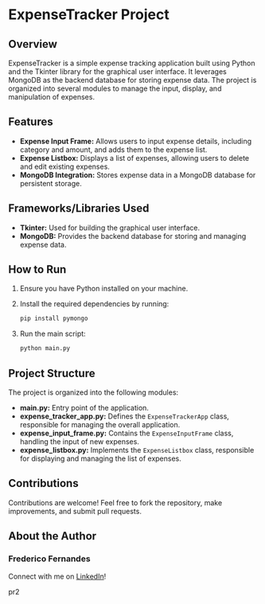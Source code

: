 # ExpenseTracker Project

## Overview

ExpenseTracker is a simple expense tracking application built using Python and the Tkinter library for the graphical user interface. It leverages MongoDB as the backend database for storing expense data. The project is organized into several modules to manage the input, display, and manipulation of expenses.

## Features

- **Expense Input Frame:** Allows users to input expense details, including category and amount, and adds them to the expense list.
- **Expense Listbox:** Displays a list of expenses, allowing users to delete and edit existing expenses.
- **MongoDB Integration:** Stores expense data in a MongoDB database for persistent storage.

## Frameworks/Libraries Used

- **Tkinter:** Used for building the graphical user interface.
- **MongoDB:** Provides the backend database for storing and managing expense data.

## How to Run

1. Ensure you have Python installed on your machine.
2. Install the required dependencies by running:

    ```bash
    pip install pymongo
    ```

3. Run the main script:

    ```bash
    python main.py
    ```

## Project Structure

The project is organized into the following modules:

- **main.py:** Entry point of the application.
- **expense_tracker_app.py:** Defines the `ExpenseTrackerApp` class, responsible for managing the overall application.
- **expense_input_frame.py:** Contains the `ExpenseInputFrame` class, handling the input of new expenses.
- **expense_listbox.py:** Implements the `ExpenseListbox` class, responsible for displaying and managing the list of expenses.

## Contributions

Contributions are welcome! Feel free to fork the repository, make improvements, and submit pull requests.

## About the Author

### Frederico Fernandes

Connect with me on [LinkedIn](https://www.linkedin.com/in/f-fernandes/)!

pr2
